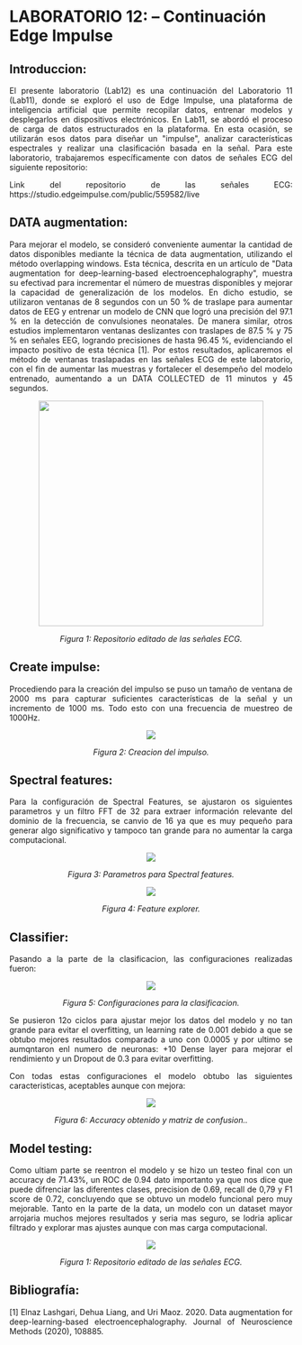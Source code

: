 # **LABORATORIO 12: – Continuación Edge Impulse**
## **Introduccion:**
<p align="justify">El presente laboratorio (Lab12) es una continuación del Laboratorio 11 (Lab11), donde se exploró el uso de Edge Impulse, una plataforma de inteligencia artificial que permite recopilar datos, entrenar modelos y desplegarlos en dispositivos electrónicos. En Lab11, se abordó el proceso de carga de datos estructurados en la plataforma. En esta ocasión, se utilizarán esos datos para diseñar un "impulse", analizar características espectrales y realizar una clasificación basada en la señal. Para este laboratorio, trabajaremos específicamente con datos de señales ECG del siguiente repositorio: </p>
<p align="justify">Link del repositorio de las señales ECG: https://studio.edgeimpulse.com/public/559582/live</p>

## **DATA augmentation:**
<p align="justify"> Para mejorar el modelo, se consideró conveniente aumentar la cantidad de datos disponibles mediante la técnica de data augmentation, utilizando el método overlapping windows. Esta técnica, descrita en un artículo de "Data augmentation for deep-learning-based electroencephalography", muestra su efectivad para incrementar el número de muestras disponibles y mejorar la capacidad de generalización de los modelos. En dicho estudio, se utilizaron ventanas de 8 segundos con un 50 % de traslape para aumentar datos de EEG y entrenar un modelo de CNN que logró una precisión del 97.1 % en la detección de convulsiones neonatales. De manera similar, otros estudios implementaron ventanas deslizantes con traslapes de 87.5 % y 75 % en señales EEG, logrando precisiones de hasta 96.45 %, evidenciando el impacto positivo de esta técnica [1]. Por estos resultados, aplicaremos el método de ventanas traslapadas en las señales ECG de este laboratorio, con el fin de aumentar las muestras y fortalecer el desempeño del modelo entrenado, aumentando a un DATA COLLECTED de 11 minutos y 45 segundos.</p>
<p align="center"><img src="Anexos/S1.png" width="400"></p>
<p align="center"><i>Figura 1: Repositorio editado de las señales ECG.</i></p>

## **Create impulse:**
<p align="justify">Procediendo para la creación del impulso se puso un tamaño de ventana de 2000 ms para capturar suficientes características de la señal y un incremento de 1000 ms. Todo esto con una frecuencia de muestreo de 1000Hz.</p>
<p align="center"><img src="Anexos/IM1.png"></p>
<p align="center"><i>Figura 2: Creacion del impulso.</i></p>

## **Spectral features:**
<p align="justify">Para la configuración de Spectral Features, se ajustaron os siguientes parametros y un filtro FFT de 32 para extraer información relevante del dominio de la frecuencia, se canvio de 16 ya que es muy pequeño para generar algo significativo y tampoco tan grande para no aumentar la carga computacional. </p>
<p align="center"><img src="Anexos/IM3.png"></p>
<p align="center"><i>Figura 3: Parametros para Spectral features.</i></p>
<p align="center"><img src="Anexos/IM2.png" ></p>
<p align="center"><i>Figura 4: Feature explorer.</i></p>

## **Classifier:**
<p align="justify">Pasando a la parte de la clasificacion, las configuraciones realizadas fueron:</p>
<p align="center"><img src="Anexos/IM4.png"></p>
<p align="center"><i>Figura 5: Configuraciones para la clasificacion.</i></p>
<p align="justify">Se pusieron 12o ciclos para ajustar mejor los datos del modelo y no tan grande para evitar el overfitting, un learning rate de 0.001 debido a que se obtubo mejores resultados comparado a uno con 0.0005 y por ultimo se aumqntaron enl numero de neuronas: +10 Dense layer para mejorar el rendimiento y un Dropout de 0.3 para evitar overfitting.</p>
<p align="justify">Con todas estas configuraciones el modelo obtubo las siguientes caracteristicas, aceptables aunque con mejora:</p>
<p align="center"><img src="Anexos/IM5.png"></p>
<p align="center"><i>Figura 6: Accuracy obtenido y matriz de confusion..</i></p>

## **Model testing:**
<p align="justify">Como ultiam parte se reentron el modelo y se hizo un testeo final con un accuracy de 71.43%, un ROC de 0.94 dato importanto ya que nos dice que puede difrenciar las diferentes clases, precision de 0.69, recall de 0,79 y F1 score de 0.72, concluyendo que se obtuvo un modelo funcional pero muy mejorable. Tanto en la parte de la data, un modelo con un dataset mayor arrojaria muchos mejores resultados y seria mas seguro, se lodria aplicar filtrado y explorar mas ajustes aunque con mas carga computacional.</p>
<p align="center"><img src="Anexos/IM6.png"></p>
<p align="center"><i>Figura 1: Repositorio editado de las señales ECG.</i></p>

## **Bibliografía:**<a id="bibliografia"></a>
<p align="justify">[1] Elnaz Lashgari, Dehua Liang, and Uri Maoz. 2020. Data augmentation for deep-learning-based electroencephalography. Journal of Neuroscience Methods (2020), 108885.</p>
‌
‌
